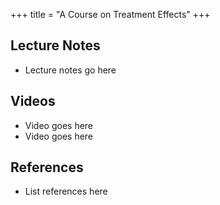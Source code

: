 +++
title = "A Course on Treatment Effects"
+++

## Lecture Notes
* Lecture notes go here

## Videos

* Video goes here
* Video goes here

## References
* List references here


